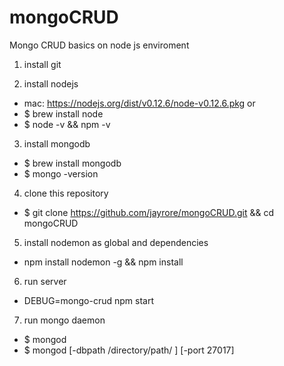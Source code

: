 # mongoCRUD
Mongo CRUD basics on node js enviroment

1. install git

2. install nodejs
  - mac: https://nodejs.org/dist/v0.12.6/node-v0.12.6.pkg or
  - $ brew install node
  - $ node -v && npm -v

3. install mongodb
  - $ brew install mongodb
  - $ mongo -version

4. clone this repository
  - $ git clone https://github.com/jayrore/mongoCRUD.git && cd mongoCRUD
   
5. install nodemon as global and dependencies 
  - npm install nodemon -g && npm install

6. run server
  - DEBUG=mongo-crud npm start

7. run mongo daemon
  - $ mongod 
  - $ mongod [-dbpath /directory/path/ ] [-port 27017]
